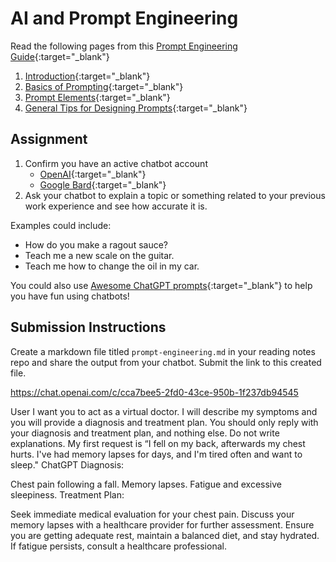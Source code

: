 # AI and Prompt Engineering

Read the following pages from this [Prompt Engineering Guide](https://www.promptingguide.ai/){:target="_blank"}

1. [Introduction](https://www.promptingguide.ai/introduction){:target="_blank"}
1. [Basics of Prompting](https://www.promptingguide.ai/introduction/basics){:target="_blank"}
1. [Prompt Elements](https://www.promptingguide.ai/introduction/elements){:target="_blank"}
1. [General Tips for Designing Prompts](https://www.promptingguide.ai/introduction/tips){:target="_blank"}

## Assignment

1. Confirm you have an active chatbot account
   - [OpenAI](https://chat.openai.com/){:target="_blank"}
   - [Google Bard](https://bard.google.com){:target="_blank"}
1. Ask your chatbot to explain a topic or something related to your previous work experience and see how accurate it is.

Examples could include:

- How do you make a ragout sauce?
- Teach me a new scale on the guitar.
- Teach me how to change the oil in my car.

You could also use [Awesome ChatGPT prompts](https://prompts.chat/){:target="_blank"} to help you have fun using chatbots!

## Submission Instructions

Create a markdown file titled `prompt-engineering.md` in your reading notes repo and share the output from your chatbot. Submit the link to this created file.

https://chat.openai.com/c/cca7bee5-2fd0-43ce-950b-1f237db94545

User
I want you to act as a virtual doctor. I will describe my symptoms and you will provide a diagnosis and treatment plan. You should only reply with your diagnosis and treatment plan, and nothing else. Do not write explanations. My first request is “I fell on my back, afterwards my chest hurts. I've had memory lapses for days, and I'm tired often and want to sleep."
ChatGPT
Diagnosis:

Chest pain following a fall.
Memory lapses.
Fatigue and excessive sleepiness.
Treatment Plan:

Seek immediate medical evaluation for your chest pain.
Discuss your memory lapses with a healthcare provider for further assessment.
Ensure you are getting adequate rest, maintain a balanced diet, and stay hydrated. If fatigue persists, consult a healthcare professional.



